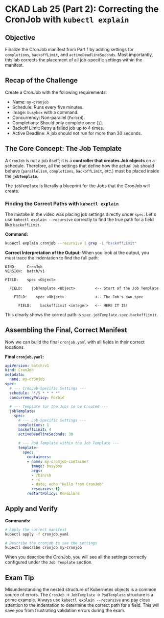 # CKAD Lab 25 (Part 2): Correcting the CronJob with `kubectl explain`

## Objective
Finalize the CronJob manifest from Part 1 by adding settings for `completions`, `backoffLimit`, and `activeDeadlineSeconds`. Most importantly, this lab corrects the placement of all job-specific settings within the manifest.

## Recap of the Challenge
Create a CronJob with the following requirements:
-   Name: `my-cronjob`
-   Schedule: Runs every five minutes.
-   Image: `busybox` with a command.
-   Concurrency: Non-parallel (`Forbid`).
-   Completions: Should only complete once (`1`).
-   Backoff Limit: Retry a failed job up to 4 times.
-   Active Deadline: A job should not run for more than 30 seconds.

## The Core Concept: The Job Template
A `CronJob` is not a job itself; it is a **controller that creates Job objects** on a schedule. Therefore, all the settings that define how the actual `Job` should behave (`parallelism`, `completions`, `backoffLimit`, etc.) must be placed inside the **`jobTemplate`**. 

The `jobTemplate` is literally a blueprint for the Jobs that the CronJob will create.

### Finding the Correct Paths with `kubectl explain`
The mistake in the video was placing job settings directly under `spec`. Let's use `kubectl explain --recursive` correctly to find the true path for a field like `backoffLimit`.

**Command:**
```bash
kubectl explain cronjob --recursive | grep -i "backoffLimit"
```

**Correct Interpretation of the Output:**
When you look at the output, you must trace the indentation to find the full path:
```
KIND:     CronJob
VERSION:  batch/v1

FIELD:    spec <Object>

  FIELD:    jobTemplate <Object>         <-- Start of the Job Template

    FIELD:    spec <Object>              <-- The Job's own spec

      FIELD:    backoffLimit <integer>   <-- HERE IT IS!
```
This clearly shows the correct path is `spec.jobTemplate.spec.backoffLimit`.

## Assembling the Final, Correct Manifest
Now we can build the final `cronjob.yaml` with all fields in their correct locations.

**Final `cronjob.yaml`:**
```yaml
apiVersion: batch/v1
kind: CronJob
metadata:
  name: my-cronjob
spec:
  # --- CronJob-Specific Settings ---
  schedule: "*/5 * * * *"
  concurrencyPolicy: Forbid
  
  # --- Template for the Jobs to be Created ---
  jobTemplate:
    spec:
      # --- Job-Specific Settings ---
      completions: 1
      backoffLimit: 4
      activeDeadlineSeconds: 30
      
      # --- Pod Template within the Job Template ---
      template:
        spec:
          containers:
          - name: my-cronjob-container
            image: busybox
            args:
            - /bin/sh
            - -c
            - date; echo "Hello from CronJob"
            resources: {}
          restartPolicy: OnFailure
```

## Apply and Verify

**Commands:**
```bash
# Apply the correct manifest
kubectl apply -f cronjob.yaml

# Describe the cronjob to see the settings
kubectl describe cronjob my-cronjob
```
When you describe the CronJob, you will see all the settings correctly configured under the `Job Template` section.

## Exam Tip
Misunderstanding the nested structure of Kubernetes objects is a common source of errors. The `CronJob` -> `JobTemplate` -> `PodTemplate` structure is a prime example. Always use `kubectl explain --recursive` and pay close attention to the indentation to determine the correct path for a field. This will save you from frustrating validation errors during the exam.
